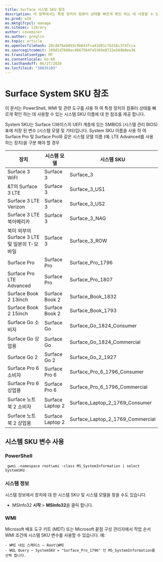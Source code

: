```yaml
---
title: Surface 시스템 SKU 참조
description: 이 항목에서는 특정 장치의 컴퓨터 상태를 빠르게 확인 하는 데 사용할 수 있는 시스템 SKU 이름에 대 한 참조를 제공 합니다.
ms.prod: w10
ms.mktglfcycl: manage
ms.sitesec: library
author: coveminer
ms.author: greglin
ms.topic: article
ms.openlocfilehash: 29cd47beb855c9b643fca42d91c7b316c374fcca
ms.sourcegitcommit: 109d1d7608ac4667564fa5369e8722e569b8ea36
ms.translationtype: MT
ms.contentlocale: ko-KR
ms.lasthandoff: 06/27/2020
ms.locfileid: "10835103"
---
```

# Surface System SKU 참조
이 문서는 PowerShell, WMI 및 관련 도구를 사용 하 여 특정 장치의 컴퓨터 상태를 빠르게 확인 하는 데 사용할 수 있는 시스템 SKU 이름에 대 한 참조를 제공 합니다. 

System SKU는 Surface 디바이스의 UEFI 계층에 있는 SMBIOS (시스템 관리 BIOS) 표에 저장 된 변수 (시스템 모델 및 기타)입니다.  System SKU 이름을 사용 하 여 Surface Pro 및 Surface Pro와 같은 시스템 모델 이름 (예: LTE Advanced를 사용 하는 장치)을 구분 해야 할 경우 

| **장치**| **시스템 모델** | **시스템 SKU**|
| --- | ---| --- |
| Surface 3 WiFI                                               | Surface 3        | Surface_3                        |
| &T의 Surface 3 LTE                                           | Surface 3        | Surface_3_US1                    |
| Surface 3 LTE Verizon                                        | Surface 3        | Surface_3_US2                    |
| Surface 3 LTE 북아메리카                                  | Surface 3        | Surface_3_NAG                    |
| 북미 외부의 Surface 3 LTE 및 일본의 T-모바일 | Surface 3        | Surface_3_ROW                    |
| Surface Pro                                                  | Surface Pro      | Surface_Pro_1796                 |
| Surface Pro LTE Advanced                                | Surface Pro      | Surface_Pro_1807                 |
| Surface Book 2 13inch                                        | Surface Book 2   | Surface_Book_1832                |
| Surface Book 2 15inch                                        | Surface Book 2   | Surface_Book_1793                |
| Surface Go 소비자                                          | Surface Go       | Surface_Go_1824_Consumer         |
| Surface Go 상업용                                        | Surface Go       | Surface_Go_1824_Commercial       |
| Surface Go 2                                                 | Surface Go 2     | Surface_Go_2_1927                |
| Surface Pro 6 소비자                                       | Surface Pro 6    | Surface_Pro_6_1796_Consumer      |
| Surface Pro 6 상업용                                     | Surface Pro 6    | Surface_Pro_6_1796_Commercial    |
| Surface 노트북 2 소비자                                    | Surface Laptop 2 | Surface_Laptop_2_1769_Consumer   |
| Surface 노트북 2 상업용                                  | Surface Laptop 2 | Surface_Laptop_2_1769_Commercial |

## 시스템 SKU 변수 사용 

### PowerShell

     gwmi -namespace root\wmi -class MS_SystemInformation | select SystemSKU 

### 시스템 정보
시스템 정보에서 장치에 대 한 시스템 SKU 및 시스템 모델을 찾을 수도 있습니다. 
- MSInfo32 **시작**  >   **MSInfo32**을 클릭 합니다.  

### WMI
Microsoft 배포 도구 키트 (MDT) 또는 Microsoft 끝점 구성 관리자에서 작업 순서 WMI 조건에 시스템 SKU 변수를 사용할 수 있습니다. 예: 

    - WMI 네임 스페이스 – Root\WMI
    - WQL Query – SystemSKU = "Surface_Pro_1796" 인 MS_SystemInformation를 선택 합니다.

 
 
 



